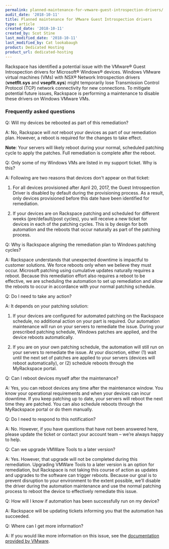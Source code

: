 ```yaml
---
permalink: planned-maintenance-for-vmware-guest-introspection-drivers/
audit_date: '2018-10-11'
title: Planned maintenance for VMware Guest Introspection drivers
type: article
created_date: '2018-10-11'
created_by: Scot Stine
last_modified_date: '2018-10-11'
last_modified_by: Cat lookabaugh
product: Dedicated Hosting
product_url: dedicated-hosting
---
```


Rackspace has identified a potential issue with the VMware&reg; Guest
Introspection drivers for Microsoft&reg; Windows&reg; devices. Windows VMware
virtual machines (VMs) with NSX&reg; Network Introspection drivers (**vnetflt.sys**
and **vsepflt.sys**) might temporarily lose Transmission Control Protocol (TCP)
network connectivity for new connections. To mitigate potential future issues,
Rackspace is performing a maintenance to disable these drivers on Windows VMware
VMs.

### Frequently asked questions

Q: Will my devices be rebooted as part of this remediation?

A: No, Rackspace will *not* reboot your devices as part of our remediation
plan. However, a reboot is required for the changes to take effect.

**Note**: Your servers will likely reboot during your normal, scheduled patching
cycle to apply the patches. Full remediation is complete after the reboot.

Q: Only some of my Windows VMs are listed in my support ticket. Why is this?

A: Following are two reasons that devices don't appear on that ticket:

1) For all devices provisioned after April 20, 2017, the Guest Introspection
Driver is disabled by default during the provisioning process. As a result,
only devices provisioned before this date have been identified for remediation.

2) If your devices are on Rackspace patching and scheduled for different weeks
(pre/default/post cycles), you will receive a new ticket for devices in each of
the patching cycles. This is by design for both automation and the reboots that
occur naturally as part of the patching process.

Q: Why is Rackspace aligning the remediation plan to Windows patching cycles?

A: Rackspace understands that unexpected downtime is impactful to customer
solutions. We force reboots only when we believe they must occur. Microsoft
patching using cumulative updates naturally requires a reboot. Because this
remediation effort also requires a reboot to be effective, we are scheduling
the automation to set up remediation and allow the reboots to occur in
accordance with your normal patching schedule.

Q: Do I need to take any action?

A: It depends on your patching solution:

1) If your devices are configured for automated patching on the Rackspace
schedule, no additional action on your part is required. Our automation
maintenance will run on your servers to remediate the issue. During your
prescribed patching schedule, Windows patches are applied, and the device
reboots automatically.

2) If you are on your own patching schedule, the automation will still run on
your servers to remediate the issue. At your discretion, either (1) wait until
the next set of patches are applied to your servers (devices will reboot
automatically), or (2) schedule reboots through the MyRackspace portal.

Q: Can I reboot devices myself after the maintenance?

A: Yes, you can reboot devices any time after the maintenance window. You know
your operational requirements and when your devices can incur downtime. If you
keep patching up to date, your servers will reboot the next time they are
patched. You can also schedule reboots through the MyRackspace portal or do them
manually.

Q: Do I need to respond to this notification?

A: No. However, if you have questions that have not been answered here, please
update the ticket or contact your account team – we’re always happy to help.

Q: Can we upgrade VMWare Tools to a later version?

A: Yes. However, that upgrade will not be completed during this remediation.
Upgrading VMWare Tools to a later version is an option for remediation, but
Rackspace is not taking this course of action as updates and upgrades to the
software can trigger reboots. Because our goal is to prevent disruption to your
environment to the extent possible, we’ll disable the driver during the
automation maintenance and use the normal patching process to reboot the device
to effectively remediate this issue.

Q: How will I know if automation has been successfully run on my device?

A: Rackspace will be updating tickets informing you that the automation has
succeeded.

Q: Where can I get more information?

A: If you would like more information on this issue, see the
[documentation provided by VMware](https://kb.vmware.com/s/article/2148218).
